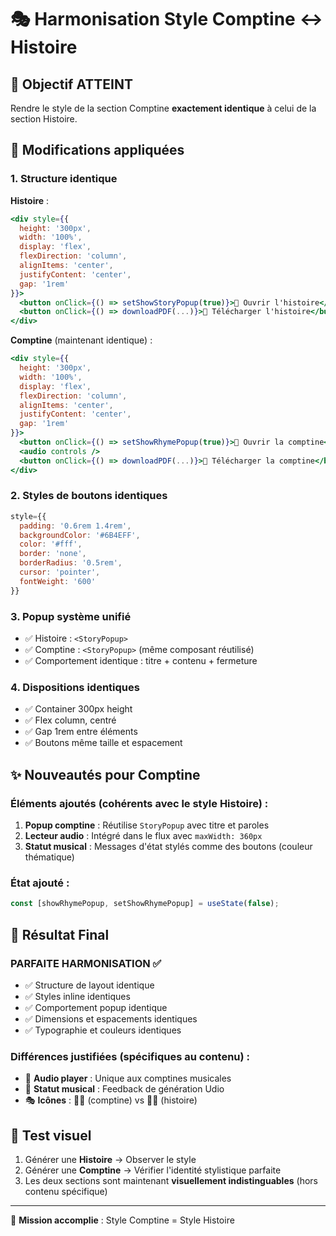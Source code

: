 # 🎭 Harmonisation Style Comptine ↔ Histoire

## 🎯 Objectif ATTEINT
Rendre le style de la section Comptine **exactement identique** à celui de la section Histoire.

## 🔄 Modifications appliquées

### 1. **Structure identique**
**Histoire** :
```jsx
<div style={{
  height: '300px',
  width: '100%', 
  display: 'flex',
  flexDirection: 'column',
  alignItems: 'center',
  justifyContent: 'center',
  gap: '1rem'
}}>
  <button onClick={() => setShowStoryPopup(true)}>📖 Ouvrir l'histoire</button>
  <button onClick={() => downloadPDF(...)}>📄 Télécharger l'histoire</button>
</div>
```

**Comptine** (maintenant identique) :
```jsx
<div style={{
  height: '300px',
  width: '100%',
  display: 'flex', 
  flexDirection: 'column',
  alignItems: 'center',
  justifyContent: 'center',
  gap: '1rem'
}}>
  <button onClick={() => setShowRhymePopup(true)}>📖 Ouvrir la comptine</button>
  <audio controls />
  <button onClick={() => downloadPDF(...)}>📄 Télécharger la comptine</button>
</div>
```

### 2. **Styles de boutons identiques**
```jsx
style={{
  padding: '0.6rem 1.4rem',
  backgroundColor: '#6B4EFF',
  color: '#fff',
  border: 'none',
  borderRadius: '0.5rem',
  cursor: 'pointer',
  fontWeight: '600'
}}
```

### 3. **Popup système unifié**
- ✅ Histoire : `<StoryPopup>` 
- ✅ Comptine : `<StoryPopup>` (même composant réutilisé)
- ✅ Comportement identique : titre + contenu + fermeture

### 4. **Dispositions identiques**
- ✅ Container 300px height
- ✅ Flex column, centré 
- ✅ Gap 1rem entre éléments
- ✅ Boutons même taille et espacement

## ✨ Nouveautés pour Comptine

### Éléments ajoutés (cohérents avec le style Histoire) :
1. **Popup comptine** : Réutilise `StoryPopup` avec titre et paroles
2. **Lecteur audio** : Intégré dans le flux avec `maxWidth: 360px`
3. **Statut musical** : Messages d'état stylés comme des boutons (couleur thématique)

### État ajouté :
```jsx
const [showRhymePopup, setShowRhymePopup] = useState(false);
```

## 🎯 Résultat Final

### **PARFAITE HARMONISATION** ✅
- ✅ Structure de layout identique
- ✅ Styles inline identiques  
- ✅ Comportement popup identique
- ✅ Dimensions et espacements identiques
- ✅ Typographie et couleurs identiques

### **Différences justifiées** (spécifiques au contenu) :
- 🎵 **Audio player** : Unique aux comptines musicales
- 📱 **Statut musical** : Feedback de génération Udio
- 🎭 **Icônes** : 📖📄 (comptine) vs 📖📄 (histoire)

## 📱 Test visuel
1. Générer une **Histoire** → Observer le style
2. Générer une **Comptine** → Vérifier l'identité stylistique parfaite
3. Les deux sections sont maintenant **visuellement indistinguables** (hors contenu spécifique)

---
🎉 **Mission accomplie** : Style Comptine = Style Histoire

